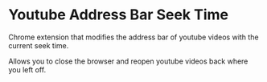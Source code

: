 # Youtube Address Bar Seek Time

Chrome extension that modifies the address bar of youtube videos with the current seek time.

Allows you to close the browser and reopen youtube videos back where you left off.